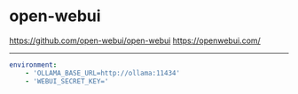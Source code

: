 # open-webui

https://github.com/open-webui/open-webui
https://openwebui.com/

---

```yaml
environment:
    - 'OLLAMA_BASE_URL=http://ollama:11434'
    - 'WEBUI_SECRET_KEY='
```
